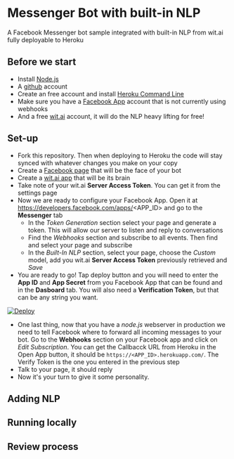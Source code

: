 # Messenger Bot with built-in NLP
A Facebook Messenger bot sample integrated with built-in NLP from wit.ai fully deployable to Heroku

## Before we start

 * Install [Node.js](https://nodejs.org/en/download/)
 * A [github](https://github.com/join?source=login) account
 * Create an free account and install [Heroku Command Line](https://devcenter.heroku.com/articles/heroku-cli)
 * Make sure you have a [Facebook App](https://developers.facebook.com/apps) account that is not currently using webhooks
 * And a free [wit.ai](https://wit.ai/) account, it will do the NLP heavy lifting for free!
 
## Set-up

 * Fork this repository. Then when deploying to Heroku the code will stay synced with whatever changes you make on your copy
 * Create a [Facebook page](https://www.facebook.com/pages/create/) that will be the face of your bot
 * Create a [wit.ai app](https://wit.ai/apps/new) that will be its brain
 * Take note of your wit.ai **Server Access Token**. You can get it from the settings page
 * Now we are ready to configure your Facebook App. Open it at https://developers.facebook.com/apps/<APP_ID> and go to the **Messenger** tab
   * In the *Token Generation* section select your page and generate a token. This will allow our server to listen and reply to conversations
   * Find the *Webhooks* section and subscribe to all events. Then find and select your page and subscribe
   * In the *Built-In NLP* section, select your page, choose the *Custom* model, add you wit.ai **Server Access Token** previously retrieved and *Save*
 * You are ready to go! Tap deploy button and you will need to enter the **App ID** and **App Secret** from you Facebook App that can be found and in the **Dasboard** tab. You will also need a **Verification Token**, but that can be any string you want.

[![Deploy](https://www.herokucdn.com/deploy/button.svg)](https://heroku.com/deploy)

 * One last thing, now that you have a *node.js* webserver in production we need to tell Facebook where to forward all incoming messages to  your bot. Go to the **Webhooks** section on your Facebook app and click on *Edit Subscription*. You can get the Callbacck URL from Heroku in the Open App button, it should be `https://<APP_ID>.herokuapp.com/`. The Verify Token is the one you entered in the previous step
 * Talk to your page, it should reply
 * Now it's your turn to give it some personality.

## Adding NLP

## Running locally

## Review process

